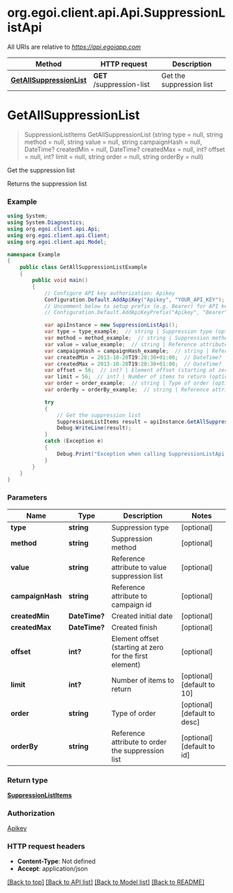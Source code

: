 # org.egoi.client.api.Api.SuppressionListApi

All URIs are relative to *https://api.egoiapp.com*

Method | HTTP request | Description
------------- | ------------- | -------------
[**GetAllSuppressionList**](SuppressionListApi.md#getallsuppressionlist) | **GET** /suppression-list | Get the suppression list


<a name="getallsuppressionlist"></a>
# **GetAllSuppressionList**
> SuppressionListItems GetAllSuppressionList (string type = null, string method = null, string value = null, string campaignHash = null, DateTime? createdMin = null, DateTime? createdMax = null, int? offset = null, int? limit = null, string order = null, string orderBy = null)

Get the suppression list

Returns the suppression list

### Example
```csharp
using System;
using System.Diagnostics;
using org.egoi.client.api.Api;
using org.egoi.client.api.Client;
using org.egoi.client.api.Model;

namespace Example
{
    public class GetAllSuppressionListExample
    {
        public void main()
        {
            // Configure API key authorization: Apikey
            Configuration.Default.AddApiKey("Apikey", "YOUR_API_KEY");
            // Uncomment below to setup prefix (e.g. Bearer) for API key, if needed
            // Configuration.Default.AddApiKeyPrefix("Apikey", "Bearer");

            var apiInstance = new SuppressionListApi();
            var type = type_example;  // string | Suppression type (optional) 
            var method = method_example;  // string | Suppression method (optional) 
            var value = value_example;  // string | Reference attribute to value suppression list (optional) 
            var campaignHash = campaignHash_example;  // string | Reference attribute to campaign id (optional) 
            var createdMin = 2013-10-20T19:20:30+01:00;  // DateTime? | Created initial date (optional) 
            var createdMax = 2013-10-20T19:20:30+01:00;  // DateTime? | Created finish (optional) 
            var offset = 56;  // int? | Element offset (starting at zero for the first element) (optional) 
            var limit = 56;  // int? | Number of items to return (optional)  (default to 10)
            var order = order_example;  // string | Type of order (optional)  (default to desc)
            var orderBy = orderBy_example;  // string | Reference attribute to order the suppression list (optional)  (default to id)

            try
            {
                // Get the suppression list
                SuppressionListItems result = apiInstance.GetAllSuppressionList(type, method, value, campaignHash, createdMin, createdMax, offset, limit, order, orderBy);
                Debug.WriteLine(result);
            }
            catch (Exception e)
            {
                Debug.Print("Exception when calling SuppressionListApi.GetAllSuppressionList: " + e.Message );
            }
        }
    }
}
```

### Parameters

Name | Type | Description  | Notes
------------- | ------------- | ------------- | -------------
 **type** | **string**| Suppression type | [optional] 
 **method** | **string**| Suppression method | [optional] 
 **value** | **string**| Reference attribute to value suppression list | [optional] 
 **campaignHash** | **string**| Reference attribute to campaign id | [optional] 
 **createdMin** | **DateTime?**| Created initial date | [optional] 
 **createdMax** | **DateTime?**| Created finish | [optional] 
 **offset** | **int?**| Element offset (starting at zero for the first element) | [optional] 
 **limit** | **int?**| Number of items to return | [optional] [default to 10]
 **order** | **string**| Type of order | [optional] [default to desc]
 **orderBy** | **string**| Reference attribute to order the suppression list | [optional] [default to id]

### Return type

[**SuppressionListItems**](SuppressionListItems.md)

### Authorization

[Apikey](../README.md#Apikey)

### HTTP request headers

 - **Content-Type**: Not defined
 - **Accept**: application/json

[[Back to top]](#) [[Back to API list]](../README.md#documentation-for-api-endpoints) [[Back to Model list]](../README.md#documentation-for-models) [[Back to README]](../README.md)

